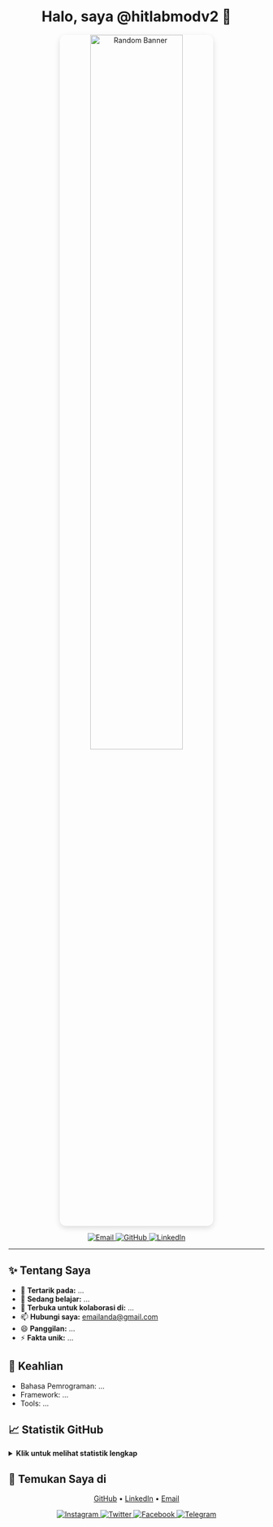<h1 align="center">Halo, saya @hitlabmodv2 👋</h1>

<!-- Gambar random di bagian atas -->
<p align="center">
  <img src="https://files.catbox.moe/azbrp4.jpg" alt="Random Banner" width="60%" style="border-radius: 12px; box-shadow: 0 4px 12px #0002;" />
</p>

<p align="center">
  <a href="mailto:emailanda@gmail.com">
    <img src="https://img.shields.io/badge/Kontak%20Saya-Email-blue?style=for-the-badge&logo=gmail" alt="Email" />
  </a>
  <a href="https://github.com/hitlabmodv2">
    <img src="https://img.shields.io/badge/Ikuti%20Saya-GitHub-black?style=for-the-badge&logo=github" alt="GitHub" />
  </a>
  <a href="https://www.linkedin.com/in/username/">
    <img src="https://img.shields.io/badge/LinkedIn-Profile-blue?style=for-the-badge&logo=linkedin" alt="LinkedIn" />
  </a>
</p>

---

## ✨ Tentang Saya

- 👀 **Tertarik pada:** ...
- 🌱 **Sedang belajar:** ...
- 🤝 **Terbuka untuk kolaborasi di:** ...
- 📫 **Hubungi saya:** emailanda@gmail.com
- 😄 **Panggilan:** ...
- ⚡ **Fakta unik:** ...

## 🚀 Keahlian

- Bahasa Pemrograman: ...
- Framework: ...
- Tools: ...

## 📈 Statistik GitHub
<details>
  <summary><b>Klik untuk melihat statistik lengkap</b></summary>
  <p align="center">
    <img src="https://github-readme-stats.vercel.app/api?username=hitlabmodv2&show_icons=true&theme=radical" alt="GitHub Stats" />
    <br/>
    <img src="https://github-readme-streak-stats.herokuapp.com/?user=hitlabmodv2&theme=radical" alt="GitHub Streak" />
    <br/>
    <img src="https://github-readme-stats.vercel.app/api/top-langs/?username=hitlabmodv2&layout=compact&theme=radical" alt="Top Languages" />
    <br/>
    <b>Kata-kata lain & Fitur Lain:</b>
    <ul>
      <li>Statistik di atas diupdate otomatis setiap hari.</li>
      <li>Bahasa pemrograman terpopuler berdasarkan repositori publik.</li>
      <li>Streak menampilkan aktivitas coding harian Anda.</li>
      <li>Ingin fitur lain? Hubungi saya di sosial media di bawah!</li>
    </ul>
  </p>
</details>

## 🔗 Temukan Saya di
<p align="center">
  <a href="https://github.com/hitlabmodv2">GitHub</a> •
  <a href="https://www.linkedin.com/in/username/">LinkedIn</a> •
  <a href="mailto:emailanda@gmail.com">Email</a>
</p>

<p align="center">
  <a href="https://instagram.com/username">
    <img src="https://img.shields.io/badge/Instagram-Follow-orange?style=for-the-badge&logo=instagram" alt="Instagram" />
  </a>
  <a href="https://twitter.com/username">
    <img src="https://img.shields.io/badge/Twitter-Follow-blue?style=for-the-badge&logo=twitter" alt="Twitter" />
  </a>
  <a href="https://facebook.com/username">
    <img src="https://img.shields.io/badge/Facebook-Follow-blue?style=for-the-badge&logo=facebook" alt="Facebook" />
  </a>
  <a href="https://t.me/username">
    <img src="https://img.shields.io/badge/Telegram-Chat-blue?style=for-the-badge&logo=telegram" alt="Telegram" />
  </a>
</p>

<!---
hitlabmodv2/hitlabmodv2 is a ✨ special ✨ repository because its `README.md` (this file) appears on your GitHub profile.
You can click the Preview link to take a look at your changes.
--->
